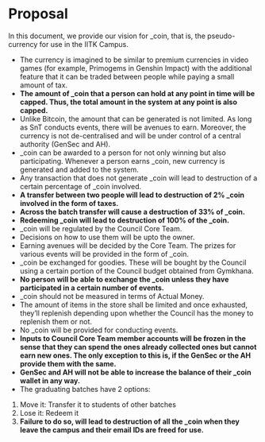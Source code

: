 # Proposal

In this document, we provide our vision for _coin, that is, the pseudo-currency for use in the IITK Campus.
- The currency is imagined to be similar to premium currencies in video games (for example, Primogems in Genshin Impact) with the additional feature that it can be traded between people while paying a small amount of tax.
- **The amount of _coin that a person can hold at any point in time will be capped. Thus, the total amount in the system at any point is also capped.**
- Unlike Bitcoin, the amount that can be generated is not limited. As long as SnT conducts events, there will be avenues to earn. Moreover, the currency is not de-centralised and will be under control of a central authority (GenSec and AH).
- _coin can be awarded to a person for not only winning but also participating. Whenever a person earns _coin, new currency is generated and added to the system.
- Any transaction that does not generate _coin will lead to destruction of a certain percentage of _coin involved.
- **A transfer between two people will lead to destruction of 2% _coin involved in the form of taxes.**
- **Across the batch transfer will cause a destruction of 33% of _coin.**
- **Redeeming _coin will lead to destruction of 100% of the _coin.**
- _coin will be regulated by the Council Core Team.
- Decisions on how to use them will be upto the owner.
- Earning avenues will be decided by the Core Team. The prizes for various events will be provided in the form of _coin.
- _coin be exchanged for goodies. These will be bought by the Council using a certain portion of the Council budget obtained from Gymkhana.
- **No person will be able to exchange the _coin unless they have participated in a certain number of events.**
- _coin should not be measured in terms of Actual Money.
- The amount of items in the store shall be limited and once exhausted, they’ll replenish depending upon whether the Council has the money to replenish them or not.
- No _coin will be provided for conducting events.
- **Inputs to Council Core Team member accounts will be frozen in the sense that they can spend the ones already collected ones but cannot earn new ones. The only exception to this is, if the GenSec or the AH provide them with the same.**
- **GenSec and AH will not be able to increase the balance of their _coin wallet in any way.**
- The graduating batches have 2 options:
 1. Move it: Transfer it to students of other batches
 2. Lose it: Redeem it
 3. **Failure to do so, will lead to destruction of all the _coin when they leave the campus and their email IDs are freed for use.**